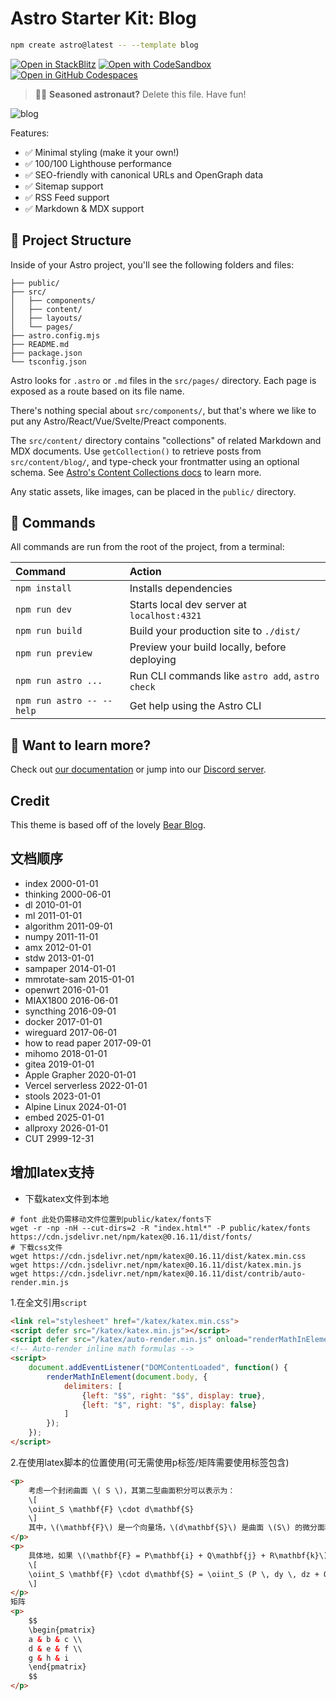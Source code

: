 # Astro Starter Kit: Blog

```sh
npm create astro@latest -- --template blog
```

[![Open in StackBlitz](https://developer.stackblitz.com/img/open_in_stackblitz.svg)](https://stackblitz.com/github/withastro/astro/tree/latest/examples/blog)
[![Open with CodeSandbox](https://assets.codesandbox.io/github/button-edit-lime.svg)](https://codesandbox.io/p/sandbox/github/withastro/astro/tree/latest/examples/blog)
[![Open in GitHub Codespaces](https://github.com/codespaces/badge.svg)](https://codespaces.new/withastro/astro?devcontainer_path=.devcontainer/blog/devcontainer.json)

> 🧑‍🚀 **Seasoned astronaut?** Delete this file. Have fun!

![blog](https://github.com/withastro/astro/assets/2244813/ff10799f-a816-4703-b967-c78997e8323d)

Features:

- ✅ Minimal styling (make it your own!)
- ✅ 100/100 Lighthouse performance
- ✅ SEO-friendly with canonical URLs and OpenGraph data
- ✅ Sitemap support
- ✅ RSS Feed support
- ✅ Markdown & MDX support

## 🚀 Project Structure

Inside of your Astro project, you'll see the following folders and files:

```text
├── public/
├── src/
│   ├── components/
│   ├── content/
│   ├── layouts/
│   └── pages/
├── astro.config.mjs
├── README.md
├── package.json
└── tsconfig.json
```

Astro looks for `.astro` or `.md` files in the `src/pages/` directory. Each page is exposed as a route based on its file name.

There's nothing special about `src/components/`, but that's where we like to put any Astro/React/Vue/Svelte/Preact components.

The `src/content/` directory contains "collections" of related Markdown and MDX documents. Use `getCollection()` to retrieve posts from `src/content/blog/`, and type-check your frontmatter using an optional schema. See [Astro's Content Collections docs](https://docs.astro.build/en/guides/content-collections/) to learn more.

Any static assets, like images, can be placed in the `public/` directory.

## 🧞 Commands

All commands are run from the root of the project, from a terminal:

| Command                   | Action                                           |
| :------------------------ | :----------------------------------------------- |
| `npm install`             | Installs dependencies                            |
| `npm run dev`             | Starts local dev server at `localhost:4321`      |
| `npm run build`           | Build your production site to `./dist/`          |
| `npm run preview`         | Preview your build locally, before deploying     |
| `npm run astro ...`       | Run CLI commands like `astro add`, `astro check` |
| `npm run astro -- --help` | Get help using the Astro CLI                     |

## 👀 Want to learn more?

Check out [our documentation](https://docs.astro.build) or jump into our [Discord server](https://astro.build/chat).

## Credit

This theme is based off of the lovely [Bear Blog](https://github.com/HermanMartinus/bearblog/).

## 文档顺序
- index             2000-01-01
- thinking          2000-06-01
- dl                2010-01-01
- ml                2011-01-01
- algorithm         2011-09-01
- numpy             2011-11-01
- amx               2012-01-01
- stdw              2013-01-01
- sampaper          2014-01-01
- mmrotate-sam      2015-01-01
- openwrt           2016-01-01
- MIAX1800          2016-06-01
- syncthing         2016-09-01
- docker            2017-01-01
- wireguard         2017-06-01
- how to read paper 2017-09-01
- mihomo            2018-01-01
- gitea             2019-01-01
- Apple Grapher     2020-01-01
- Vercel serverless 2022-01-01
- stools            2023-01-01
- Alpine Linux      2024-01-01
- embed             2025-01-01
- allproxy          2026-01-01
- CUT               2999-12-31


## 增加latex支持

- 下载katex文件到本地
```shell
# font 此处仍需移动文件位置到public/katex/fonts下
wget -r -np -nH --cut-dirs=2 -R "index.html*" -P public/katex/fonts https://cdn.jsdelivr.net/npm/katex@0.16.11/dist/fonts/
# 下载css文件
wget https://cdn.jsdelivr.net/npm/katex@0.16.11/dist/katex.min.css
wget https://cdn.jsdelivr.net/npm/katex@0.16.11/dist/katex.min.js
wget https://cdn.jsdelivr.net/npm/katex@0.16.11/dist/contrib/auto-render.min.js
```

1.在全文引用`script`
```html
<link rel="stylesheet" href="/katex/katex.min.css">
<script defer src="/katex/katex.min.js"></script>
<script defer src="/katex/auto-render.min.js" onload="renderMathInElement(document.body);"></script>
<!-- Auto-render inline math formulas -->
<script>
    document.addEventListener("DOMContentLoaded", function() {
        renderMathInElement(document.body, {
            delimiters: [
                {left: "$$", right: "$$", display: true},
                {left: "$", right: "$", display: false}
            ]
        });
    });
</script>
```

2.在使用latex脚本的位置使用(可无需使用p标签/矩阵需要使用标签包含)
```html
<p>
    考虑一个封闭曲面 \( S \)，其第二型曲面积分可以表示为：
    \[
    \oiint_S \mathbf{F} \cdot d\mathbf{S}
    \]
    其中，\(\mathbf{F}\) 是一个向量场，\(d\mathbf{S}\) 是曲面 \(S\) 的微分面积元素。
</p>
<p>
    具体地，如果 \(\mathbf{F} = P\mathbf{i} + Q\mathbf{j} + R\mathbf{k}\)，则积分可以展开为：
    \[
    \oiint_S \mathbf{F} \cdot d\mathbf{S} = \oiint_S (P \, dy \, dz + Q \, dz \, dx + R \, dx \, dy)
    \]
</p>
矩阵
<p>
    $$
    \begin{pmatrix}
    a & b & c \\
    d & e & f \\
    g & h & i
    \end{pmatrix}
    $$
</p>
```